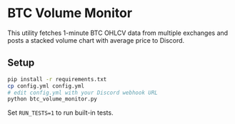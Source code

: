 # BTC Volume Monitor

This utility fetches 1-minute BTC OHLCV data from multiple exchanges and posts a stacked volume chart with average price to Discord.

## Setup

```bash
pip install -r requirements.txt
cp config.yml config.yml
# edit config.yml with your Discord webhook URL
python btc_volume_monitor.py
```

Set `RUN_TESTS=1` to run built-in tests.
